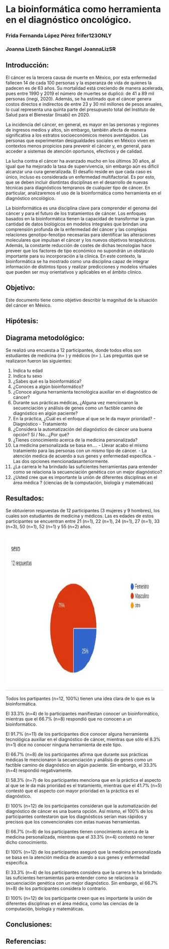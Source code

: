 # La bioinformática como herramienta en el diagnóstico oncológico.
### Frida Fernanda López Pérez            frifer123ONLY
### Joanna Lizeth Sánchez Rangel          JoannaLizSR

## Introducción:
El cáncer es la tercera causa de muerte en México, por esta enfermedad fallecen 14 de cada 100 personas y la esperanza de vida de quienes la padecen es de 63 años. Su mortalidad está creciendo de manera acelerada, pues entre 1990 y 2019 el número de muertes se duplicó: de 41 a 89 mil personas (inegi, 2020). Además, se ha estimado que el cáncer genera costos directos e indirectos de entre 23 y 30 mil millones de pesos anuales, lo cual representa una quinta parte del presupuesto total del Instituto de Salud para el Bienestar (Insabi) en 2020. 

La incidencia del cáncer, en general, es mayor en las personas y regiones de ingresos medios y altos, sin embargo, también afecta de manera significativa a los estratos socioeconómicos menos aventajados. Las personas que experimentan desigualdades sociales en México viven en contextos menos propicios para
prevenir el cáncer y, en general, para acceder a sistemas de atención oportunos, efectivos y de calidad.

La lucha contra el cáncer ha avanzado mucho en los últimos 30 años, al igual que ha mejorado la tasa de supervivencia, sin embargo aún es dificil alcanzar una cura generalizada. El desafío reside en que cada caso es único, incluso es considerada un enfermedad multifactorial. Es por esto, que se deben incluir disntintas disciplinas en el desarrollo de nuevas técnicas para diagnósticos tempranos de cualquier tipo de cáncer. En particular, analizaremos el uso de la bioinformática como herramienta en el diagnóstico oncológico.

La bioinformática es una disciplina clave para comprender el genoma del cáncer y para el futuro de los tratamientos de cáncer. Los enfoques basados en la bioinformática tienen la capacidad de transformar la gran cantidad de datos biológicos en modelos integrales que brindan una comprensión profunda de la enfermedad del cáncer y las complejas relaciones genotipo-fenotipo necesarias para identificar las alteraciones moleculares que impulsan el cáncer y los nuevos objetivos terapéuticos. Además, la constante reducción de costes de dichas tecnologías hace preveer que los factores de tipo económico no supondrán un obstáculo
importante para su incorporación a la clínica. En este contexto, la bioinformática se ha mostrado como una disciplina capaz de integrar información de distintos
tipos y realizar predicciones y modelos virtuales que pueden ser muy orientativos y aplicables en el ámbito clínico.

## Objetivo: 
Este documento tiene como objetivo describir la magnitud de la situación del cáncer en México.



## Hipótesis:



## Diagrama metodológico:
Se realizó una encuesta a 12 participantes, donde todos ellos son estudiantes de medicina (n= ) y médicos (n= ).
Las preguntas que se realizaron fueron las siguientes:

1. Indica tu edad
2. Indica tu sexo
3. ¿Sabes qué es la bioinformática?
4. ¿Conoces a algún bioinformático? 
5. ¿Conoce alguna herramienta tecnológica auxiliar en el diagnóstico de cáncer?
6. Durante sus prácticas médicas, ¿Alguna vez mencionaron la secuenciación y análisis de genes como un factible camino de diagnóstico en algún paciente?
7. En la práctica, ¿Cuál es el enfoque al que se le da mayor prioridad?
        - Diagnóstico
        - Tratamiento
8. ¿Considera la automatización del diagnóstico de cáncer una buena opción? Sí / No...¿Por qué?
9. ¿Tienes conocimiento acerca de la medicina personalizada?
10. La medicina personalizada se basa en....
        - Llevar acabo el mismo tratamiento para las personas con un mismo tipo de cáncer.
        - La atención medica de acuerdo a sus genes y enfermedad específica.
        - Las dos opciones mencionadasanteriormente.
11. ¿La carrera le ha brindado las suficientes herramientas para entender como se relaciona la secuenciación genética con un mejor diagnóstico?
12. ¿Usted cree que es importante la unión de diferentes disciplinas en el área médica ? (ciencias de la computación, biología y matemáticas)


## Resultados:
Se obtuvieron respuestas de 12 participantes (3 mujeres y 9 hombres), los cuales son estudiantes de medicina y médicos. Las es edades de estos participantes se encuentran entre 21 (n=1), 22 (n=1), 24 (n=1), 27 (n=1), 33 (n=3), 50 (n=1), 52 (n=1) y 55 (n=2) años. 
<div align= "center"><img src="Graficas/graficaSexo.jpg" alt="SexoParticipantes" style="height: 500px; width:700px;"/></div>

Todos los partipantes (n=12, 100%) tienen una idea clara de lo que es la bioinformática.

El 33.3% (n=4) de lo participantes manifiestan conocer un bioinformático, mientras que el 66.7% (n=8) respondió que no conocen a un bioinformático.

El 91.7% (n=11) de los participantes dice conocer alguna herramienta tecnológica auxiliar en el diagnóstico de cáncer, mientras que sólo el 8.3% (n=1) dice no conocer ninguna herramienta de este tipo.

El 66.7% (n=8) de los participantes afirma que durante sus prácticas médicas le mencionaron la secuenciación y análisis de genes como un factible camino de diagnóstico en algún paciente. Sin embargo, el 33.3% (n=4) respondió negativamente.

El 58.3% (n=7) de los participantes menciona que en la práctica el aspecto al que se le da más prioridad es el tratamiento, mientras que el 41.7% (n=5) contestó que el aspecto con mayor prioridad en la práctica es el diagnóstico.

El 100% (n=12) de los participantes consideran que la automatización del diagnóstico de cáncer es una buena opción. Así mismo, el 100% de los participantes contestaron que los diagnósticos serían mas rápidos y precisos que los convencionales con estas nuevas herramientas.

El 66.7% (n=8) de los participantes tienen conocimiento acerca de la medicina personalizada, mientras que el 33.3% (n=4) contestó no tener dicho conocimiento.

El 100% (n=12) de los participantes aseguró que la medicina personalizada se basa en la atención medica de acuerdo a sus genes y enfermedad especifica.

El 33.3% (n=4) de los participantes considera que la carrera le ha brindado las suficientes herramientas para entender como se relaciona la secuenciación genética con un mejor diagnóstico. Sin embargo, el 66.7% (n=8) de los participantes considera lo contrario.

El 100% (n=12) de los participante creen que es importante la unión de diferentes disciplinas en el área médica, como las ciencias de la computación, biología y matemáticas. 












## Conclusiones:



## Referencias:


